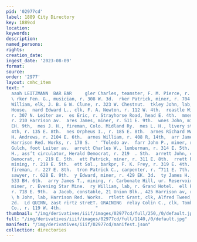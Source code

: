 ```yaml
---
pid: '02977cd'
label: 1889 City Directory
key: 1889cd
location: 
keywords: 
description: 
named_persons: 
rights: 
creation_date: 
ingest_date: '2023-08-09'
format: 
source: 
order: '2977'
layout: cmhc_item
text: "                                                                                              Ses
  aaah LEITZMANN  BAR BAR     gler Charles, teamster, F. M. Pierce, r. 307 W. Chestnut.
  \ rker Fen. G., musician, r. 308 W. 3d.  rker Patrick, miner, r. 704 EK. 6th.  rklage
  William, elk, J. B. & W. Clune, r. 323 W. Chestnut.  tkley John, lab, bds. Milwaukee
  House.  nard Edward L., clk, F. A. Newton, r. 112 W. 4th.  reastle William H., miner,
  r. 307 N. Leiter av.  es Eric, r. Strayhorse Road, head E. 4th.  mmes Hallie Mrs.,
  r. 210 Harrison av.  ares James, miner, r. 511 E. 9th.  wnes John, miner, r. 511
  EH. 9th,  mes J. H., fireman, Colo. Midland Ry.  mes L. H., livery stable, 115 W.
  4th, r. 135 E. 8th.  nes Orpheus I., r. 185 E. 8th.  arnes Richard Ww., clk, E.
  H. Andrews, r. 2104 E. 6th.  arnes William, r. 408 R, 14th,  arr James E., fireman,
  Harrison Red. Works, r. 170 S.  ' ‘Toledo av.  farr John P., miner, r. ss. California
  Gulch, foot Leiter av.  arrett Charles W., lumberman, r. 314 E. 5th.  ; oe James
  H., ass’t circulator, Herald Democrat, r. 219  . Sth.  arrett John, carrier, Herald
  Democrat, r. 219 E. 5th.  ett Patrick, miner, r. 311 E. 8th.  rrett Patrick H.,
  mining, r. 219 E. 5th.  ett Sol., barkpr, F. K. Frey, r. 319 E. 4th.  Tington ‘William,
  fireman, r. 227 E. 8th.  tron Patrick C., carpenter, r. “711 E. 7th.  ows Edson,
  sawyer, r. 628 E. 9th.  y Edward, miner, r. 429 EK. 3d.  ty James H., miner, r.
  533 BH. 6th.  arry James T., mining, r. Carbonate Hill, ur. Reservoir.  arry Patrick,
  miner, r. Evening Star Mine.  ry William, lab, r. Grand Hotel.  ell Frank J., miner,
  r. 718 E. 9th.  a Jacob, constable, 21 Union Blk., 425 Harrison av, r. 115 . 5th.
  \ h John, lab, Harrison Red. Works.  rtlett Grant, clk, Alfred Tweed, r. 138 W.
  2d.  Ld QUINN, zast rirtz streET. GRAINING  relay Colin C., clk, Tomkins Hardware
  Co., r. 119 W. 4th.             "
thumbnail: "/img/derivatives/iiif/images/02977cd/full/250,/0/default.jpg"
full: "/img/derivatives/iiif/images/02977cd/full/1140,/0/default.jpg"
manifest: "/img/derivatives/iiif/02977cd/manifest.json"
collection: directories
---
```

